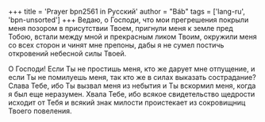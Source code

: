+++
title = 'Prayer bpn2561 in Русский'
author = "Báb"
tags = ['lang-ru', 'bpn-unsorted']
+++
Ведаю, о Господи, что мои прегрешения покрыли меня позором в присутствии Твоем, пригнули меня к земле пред Тобою, встали между мной и прекрасным ликом Твоим, окружили меня со всех сторон и чинят мне препоны, дабы я не сумел постичь откровений небесной силы Твоей.

О Господи! Если Ты не простишь меня, кто же дарует мне отпущение, и если Ты не помилуешь меня, так кто же в силах выказать сострадание? Слава Тебе, ибо Ты вызвал меня из небытия и Ты вскормил меня, когда я был еще неразумен. Хвала Тебе, ибо всякое свидетельство щедрости исходит от Тебя и всякий знак милости проистекает из сокровищниц Твоего повеления.
